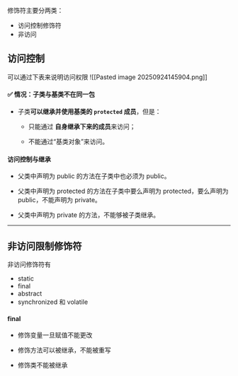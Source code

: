 修饰符主要分两类：
- 访问控制修饰符
- 非访问

## 访问控制
可以通过下表来说明访问权限
![[Pasted image 20250924145904.png]]
#### ✅ **情况：子类与基类不在同一包**

- 子类**可以继承并使用基类的 `protected` 成员**，但是：
    
    - 只能通过 **自身继承下来的成员**来访问；
        
    - 不能通过“基类对象”来访问。

#### 访问控制与继承

- 父类中声明为 public 的方法在子类中也必须为 public。
    
- 父类中声明为 protected 的方法在子类中要么声明为 protected，要么声明为 public，不能声明为 private。
    
- 父类中声明为 private 的方法，不能够被子类继承。

--- 
## 非访问限制修饰符

非访问修饰符有
- static
- final
- abstract
- synchronized 和 volatile
#### final
- 修饰变量一旦赋值不能更改
	
- 修饰方法可以被继承，不能被重写
	
- 修饰类不能被继承


